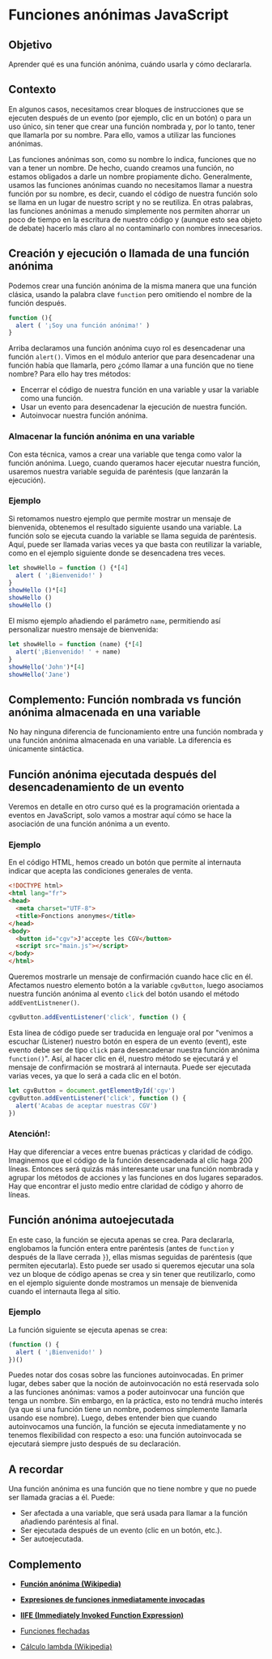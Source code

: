 # Funciones anónimas JavaScript

## Objetivo

Aprender qué es una función anónima, cuándo usarla y cómo declararla.

## Contexto

En algunos casos, necesitamos crear bloques de instrucciones que se ejecuten después de un evento (por ejemplo, clic en un botón) o para un uso único, sin tener que crear una función nombrada y, por lo tanto, tener que llamarla por su nombre. Para ello, vamos a utilizar las funciones anónimas.

Las funciones anónimas son, como su nombre lo indica, funciones que no van a tener un nombre. De hecho, cuando creamos una función, no estamos obligados a darle un nombre propiamente dicho. Generalmente, usamos las funciones anónimas cuando no necesitamos llamar a nuestra función por su nombre, es decir, cuando el código de nuestra función solo se llama en un lugar de nuestro script y no se reutiliza. En otras palabras, las funciones anónimas a menudo simplemente nos permiten ahorrar un poco de tiempo en la escritura de nuestro código y (aunque esto sea objeto de debate) hacerlo más claro al no contaminarlo con nombres innecesarios.

## Creación y ejecución o llamada de una función anónima

Podemos crear una función anónima de la misma manera que una función clásica, usando la palabra clave `function` pero omitiendo el nombre de la función después.

```javascript
function (){
  alert ( '¡Soy una función anónima!' )
}
```

Arriba declaramos una función anónima cuyo rol es desencadenar una función `alert()`. Vimos en el módulo anterior que para desencadenar una función había que llamarla, pero ¿cómo llamar a una función que no tiene nombre? Para ello hay tres métodos:

- Encerrar el código de nuestra función en una variable y usar la variable como una función.
- Usar un evento para desencadenar la ejecución de nuestra función.
- Autoinvocar nuestra función anónima.

### Almacenar la función anónima en una variable

Con esta técnica, vamos a crear una variable que tenga como valor la función anónima. Luego, cuando queramos hacer ejecutar nuestra función, usaremos nuestra variable seguida de paréntesis (que lanzarán la ejecución).

### Ejemplo

Si retomamos nuestro ejemplo que permite mostrar un mensaje de bienvenida, obtenemos el resultado siguiente usando una variable. La función solo se ejecuta cuando la variable se llama seguida de paréntesis. Aquí, puede ser llamada varias veces ya que basta con reutilizar la variable, como en el ejemplo siguiente donde se desencadena tres veces.

```javascript
let showHello = function () {⁴[4]
  alert ( '¡Bienvenido!' )
}
showHello ()⁴[4]
showHello ()
showHello ()
```

El mismo ejemplo añadiendo el parámetro `name`, permitiendo así personalizar nuestro mensaje de bienvenida:

```javascript
let showHello = function (name) {⁴[4]
  alert('¡Bienvenido! ' + name)
}
showHello('John')⁴[4]
showHello('Jane')
```

## Complemento: Función nombrada vs función anónima almacenada en una variable

No hay ninguna diferencia de funcionamiento entre una función nombrada y una función anónima almacenada en una variable. La diferencia es únicamente sintáctica.

## Función anónima ejecutada después del desencadenamiento de un evento

Veremos en detalle en otro curso qué es la programación orientada a eventos en JavaScript, solo vamos a mostrar aquí cómo se hace la asociación de una función anónima a un evento.

### Ejemplo

En el código HTML, hemos creado un botón que permite al internauta indicar que acepta las condiciones generales de venta.

```html
<!DOCTYPE html>
<html lang="fr">
<head>
  <meta charset="UTF-8">
  <title>Fonctions anonymes</title>
</head>
<body>
  <button id="cgv">J'accepte les CGV</button>
  <script src="main.js"></script>
</body>
</html>
```

Queremos mostrarle un mensaje de confirmación cuando hace clic en él. Afectamos nuestro elemento botón a la variable `cgvButton`, luego asociamos nuestra función anónima al evento `click` del botón usando el método `addEventListnener()`.

```javascript
cgvButton.addEventListener('click', function () {
```

Esta línea de código puede ser traducida en lenguaje oral por "venimos a escuchar (Listener) nuestro botón en espera de un evento (event), este evento debe ser de tipo `click` para desencadenar nuestra función anónima `function()`". Así, al hacer clic en él, nuestro método se ejecutará y el mensaje de confirmación se mostrará al internauta. Puede ser ejecutada varias veces, ya que lo será a cada clic en el botón.

```javascript
let cgvButton = document.getElementById('cgv')
cgvButton.addEventListener('click', function () {
  alert('Acabas de aceptar nuestras CGV')
})
```
### Atención!:

Hay que diferenciar a veces entre buenas prácticas y claridad de código. Imaginemos que el código de la función desencadenada al clic haga 200 líneas. Entonces será quizás más interesante usar una función nombrada y agrupar los métodos de acciones y las funciones en dos lugares separados. Hay que encontrar el justo medio entre claridad de código y ahorro de líneas.

## Función anónima autoejecutada

En este caso, la función se ejecuta apenas se crea. Para declararla, englobamos la función entera entre paréntesis (antes de `function` y después de la llave cerrada `}`), ellas mismas seguidas de paréntesis (que permiten ejecutarla). Esto puede ser usado si queremos ejecutar una sola vez un bloque de código apenas se crea y sin tener que reutilizarlo, como en el ejemplo siguiente donde mostramos un mensaje de bienvenida cuando el internauta llega al sitio.

### Ejemplo

La función siguiente se ejecuta apenas se crea:

```javascript
(function () {
  alert ( '¡Bienvenido!' )
})()
```

Puedes notar dos cosas sobre las funciones autoinvocadas. En primer lugar, debes saber que la noción de autoinvocación no está reservada solo a las funciones anónimas: vamos a poder autoinvocar una función que tenga un nombre. Sin embargo, en la práctica, esto no tendrá mucho interés (ya que si una función tiene un nombre, podemos simplemente llamarla usando ese nombre). Luego, debes entender bien que cuando autoinvocamos una función, la función se ejecuta inmediatamente y no tenemos flexibilidad con respecto a eso: una función autoinvocada se ejecutará siempre justo después de su declaración.

## A recordar

Una función anónima es una función que no tiene nombre y que no puede ser llamada gracias a él. Puede:

- Ser afectada a una variable, que será usada para llamar a la función añadiendo paréntesis al final.
- Ser ejecutada después de un evento (clic en un botón, etc.).
- Ser autoejecutada.

## Complemento

- **[Función anónima (Wikipedia)](https://fr.wikipedia.org/wiki/Fonction_anonyme)**

- **[Expresiones de funciones inmediatamente invocadas](https://fr.wikipedia.org/wiki/JavaScript#Expressions_de_fonctions_imm%C3%A9diatement_invoqu%C3%A9es)**

- **[IIFE (Immediately Invoked Function Expression)](https://developer.mozilla.org/fr/docs/Glossary/IIFE)**

- [Funciones flechadas](https://developer.mozilla.org/fr/docs/Web/JavaScript/Reference/Functions/Arrow_functions)

- [Cálculo lambda (Wikipedia)](https://fr.wikipedia.org/wiki/Lambda-calcul)